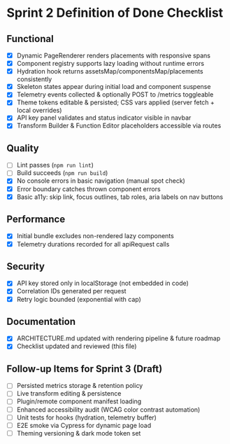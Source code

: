 # Sprint 2 Definition of Done Checklist

## Functional
- [x] Dynamic PageRenderer renders placements with responsive spans
- [x] Component registry supports lazy loading without runtime errors
- [x] Hydration hook returns assetsMap/componentsMap/placements consistently
- [x] Skeleton states appear during initial load and component suspense
- [x] Telemetry events collected & optionally POST to /metrics toggleable
- [x] Theme tokens editable & persisted; CSS vars applied (server fetch + local overrides)
- [x] API key panel validates and status indicator visible in navbar
- [x] Transform Builder & Function Editor placeholders accessible via routes

## Quality
- [ ] Lint passes (`npm run lint`)
- [ ] Build succeeds (`npm run build`)
- [x] No console errors in basic navigation (manual spot check)
- [x] Error boundary catches thrown component errors
- [x] Basic a11y: skip link, focus outlines, tab roles, aria labels on nav buttons

## Performance
- [x] Initial bundle excludes non-rendered lazy components
- [x] Telemetry durations recorded for all apiRequest calls

## Security
- [x] API key stored only in localStorage (not embedded in code)
- [x] Correlation IDs generated per request
- [x] Retry logic bounded (exponential with cap)

## Documentation
- [x] ARCHITECTURE.md updated with rendering pipeline & future roadmap
- [x] Checklist updated and reviewed (this file)

## Follow-up Items for Sprint 3 (Draft)
- [ ] Persisted metrics storage & retention policy
- [ ] Live transform editing & persistence
- [ ] Plugin/remote component manifest loading
- [ ] Enhanced accessibility audit (WCAG color contrast automation)
- [ ] Unit tests for hooks (hydration, telemetry buffer)
- [ ] E2E smoke via Cypress for dynamic page load
- [ ] Theming versioning & dark mode token set
